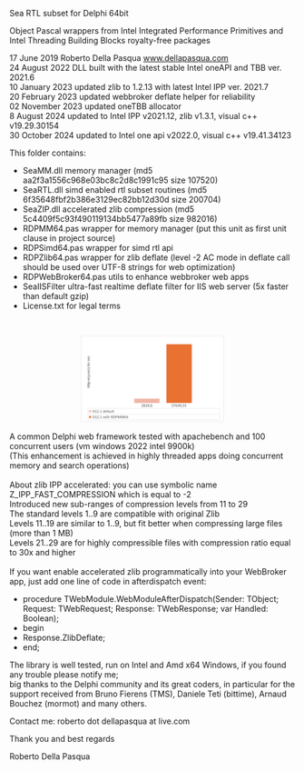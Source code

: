 Sea RTL subset for Delphi 64bit

Object Pascal wrappers from Intel Integrated Performance Primitives and Intel Threading Building Blocks royalty-free packages

17 June 2019 Roberto Della Pasqua www.dellapasqua.com<br>
24 August 2022 DLL built with the latest stable Intel oneAPI and TBB ver. 2021.6<br>
10 January 2023 updated zlib to 1.2.13 with latest Intel IPP ver. 2021.7<br>
20 February 2023 updated webbroker deflate helper for reliability<br>
02 November 2023 updated oneTBB allocator<br>
8 August 2024 updated to Intel IPP v2021.12, zlib v1.3.1, visual c++ v19.29.30154<br>
30 October 2024 updated to Intel one api v2022.0, visual c++ v19.41.34123<br>

This folder contains:

- SeaMM.dll memory manager (md5 aa2f3a1556c968e03bc8c2d8c1991c95 size 107520)
- SeaRTL.dll simd enabled rtl subset routines (md5 6f35648fbf2b386e3129ec82bb12d30d size 200704)
- SeaZIP.dll accelerated zlib compression (md5 5c4409f5c93f490119134bb5477a89fb size 982016)
- RDPMM64.pas wrapper for memory manager (put this unit as first unit clause in project source)
- RDPSimd64.pas wrapper for simd rtl api
- RDPZlib64.pas wrapper for zlib deflate (level -2 AC mode in deflate call should be used over UTF-8 strings for web optimization)<br>
- RDPWebBroker64.pas utils to enhance webbroker web apps<br> 
- SeaIISFilter ultra-fast realtime deflate filter for IIS web server (5x faster than default gzip)
- License.txt for legal terms
<br>
<p align="center"><img src="RobiMM.gif" width="50%"></p>
A common Delphi web framework tested with apachebench and 100 concurrent users (vm windows 2022 intel 9900k)<br>
(This enhancement is achieved in highly threaded apps doing concurrent memory and search operations)<br>
<br>
About zlib IPP accelerated: you can use symbolic name Z_IPP_FAST_COMPRESSION which is equal to -2<br>    
Introduced new sub-ranges of compression levels from 11 to 29<br>
The standard levels 1..9 are compatible with original Zlib<br>
Levels 11..19 are similar to 1..9, but fit better when compressing large files (more than 1 MB)<br>
Levels 21..29 are for highly compressible files with compression ratio equal to 30x and higher
<br><br>
If you want enable accelerated zlib programmatically into your WebBroker app, just add one line of code in afterdispatch event:

- procedure TWebModule.WebModuleAfterDispatch(Sender: TObject; Request: TWebRequest; Response: TWebResponse; var Handled: Boolean); 
- begin 
- Response.ZlibDeflate;
- end;

The library is well tested, run on Intel and Amd x64 Windows, if you found any trouble please notify me;<br>
big thanks to the Delphi community and its great coders, in particular for the support received from Bruno Fierens (TMS), Daniele Teti (bittime), Arnaud Bouchez (mormot) and many others.<br>

Contact me: roberto dot dellapasqua at live.com

Thank you and best regards

Roberto Della Pasqua
